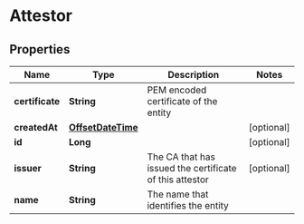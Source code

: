 # Attestor

## Properties
Name | Type | Description | Notes
------------ | ------------- | ------------- | -------------
**certificate** | **String** | PEM encoded certificate of the entity | 
**createdAt** | [**OffsetDateTime**](OffsetDateTime.md) |  |  [optional]
**id** | **Long** |  |  [optional]
**issuer** | **String** | The CA that has issued the certificate of this attestor |  [optional]
**name** | **String** | The name that identifies the entity | 

